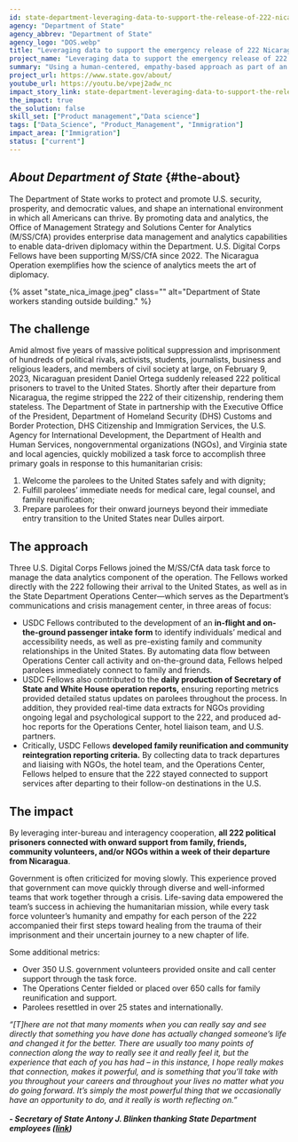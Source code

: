 ```yaml
---
id: state-department-leveraging-data-to-support-the-release-of-222-nicaraguan-political-prisoners
agency: "Department of State"
agency_abbrev: "Department of State"
agency_logo: "DOS.webp"
title: "Leveraging data to support the emergency release of 222 Nicaraguan political prisoners"
project_name: "Leveraging data to support the emergency release of 222 Nicaraguan political prisoners"
summary: "Using a human-centered, empathy-based approach as part of an emergency interagency task force welcoming and supporting 222 political prisoners arriving in the United States."
project_url: https://www.state.gov/about/
youtube_url: https://youtu.be/vpej2adw_nc
impact_story_link: state-department-leveraging-data-to-support-the-release-of-222-nicaraguan-political-prisoners
the_impact: true
the_solution: false
skill_set: ["Product management","Data science"]
tags: ["Data_Science", "Product_Management", "Immigration"]
impact_area: ["Immigration"]
status: ["current"]
---
```


## *About Department of State* {#the-about}
The Department of State works to protect and promote U.S. security, prosperity, and democratic values, and shape an international environment in which all Americans can thrive. By promoting data and analytics, the Office of Management Strategy and Solutions Center for Analytics (M/SS/CfA) provides enterprise data management and analytics capabilities to enable data-driven diplomacy within the Department. U.S. Digital Corps Fellows have been supporting M/SS/CfA since 2022. The Nicaragua Operation exemplifies how the science of analytics meets the art of diplomacy.

<div>
  {% asset "state_nica_image.jpeg" class="" alt="Department of State workers standing outside building." %}
</div>

## The challenge
Amid almost five years of massive political suppression and imprisonment of hundreds of political rivals, activists, students, journalists, business and religious leaders, and members of civil society at large, on February 9, 2023, Nicaraguan president Daniel Ortega suddenly released 222 political prisoners to travel to the United States. Shortly after their departure from Nicaragua, the regime stripped the 222 of their citizenship, rendering them stateless. The Department of State in partnership with the Executive Office of the President, Department of Homeland Security (DHS) Customs and Border Protection, DHS Citizenship and Immigration Services, the U.S. Agency for International Development, the Department of Health and Human Services, nongovernmental organizations (NGOs), and Virginia state and local agencies, quickly mobilized a task force to accomplish three primary goals in response to this humanitarian crisis: 
1. Welcome the parolees to the United States safely and with dignity;
2. Fulfill parolees’ immediate needs for medical care, legal counsel, and family reunification;
3. Prepare parolees for their onward journeys beyond their immediate entry transition to the United States near Dulles airport.

## The approach
Three U.S. Digital Corps Fellows joined the M/SS/CfA data task force to manage the data analytics component of the operation. The Fellows worked directly with the 222 following their arrival to the United States, as well as in the State Department Operations Center—which serves as the Department’s communications and crisis management center, in three areas of focus:

* USDC Fellows contributed to the development of an **in-flight and on-the-ground passenger intake form** to identify individuals’ medical and accessibility needs, as well as pre-existing family and community relationships in the United States. By automating data flow between Operations Center call activity and on-the-ground data, Fellows helped parolees immediately connect to family and friends.
* USDC Fellows also contributed to the **daily production of Secretary of State and White House operation reports,** ensuring reporting metrics provided detailed status updates on parolees throughout the process. In addition, they provided real-time data extracts for NGOs providing ongoing legal and psychological support to the 222, and produced ad-hoc reports for the Operations Center, hotel liaison team, and U.S. partners.  
* Critically, USDC Fellows **developed family reunification and community reintegration reporting criteria.** By collecting data to track departures and liaising with NGOs, the hotel team, and the Operations Center, Fellows helped to ensure that the 222 stayed connected to support services after departing to their follow-on destinations in the U.S.

## The impact 

By leveraging inter-bureau and interagency cooperation, **all 222 political prisoners connected with onward support from family, friends, community volunteers, and/or NGOs within a week of their departure from Nicaragua**. 

Government is often criticized for moving slowly. This experience proved that government can move quickly through diverse and well-informed teams that work together through a crisis. Life-saving data empowered the team’s success in achieving the humanitarian mission, while every task force volunteer’s humanity and empathy for each person of the 222 accompanied their first steps toward healing from the trauma of their imprisonment and their uncertain journey to a new chapter of life.

Some additional metrics:
* Over 350 U.S. government volunteers provided onsite and call center support through the task force.
* The Operations Center fielded or placed over 650 calls for family reunification and support.
* Parolees resettled in over 25 states and internationally.

<div class="blog-quote-box">
 <em>“[T]here are not that many moments when you can really say and see directly that something you have done has actually changed someone’s life and changed it for the better.  There are usually too many points of connection along the way to really see it and really feel it, but the experience that each of you has had – in this instance, I hope really makes that connection, makes it powerful, and is something that you’ll take with you throughout your careers and throughout your lives no matter what you do going forward.  It’s simply the most powerful thing that we occasionally have an opportunity to do, and it really is worth reflecting on.”</em>
<br>
<br>
<strong><em>- Secretary of State Antony J. Blinken thanking State Department employees (<a href="https://www.state.gov/secretary-of-state-antony-j-blinken-at-an-event-thanking-members-of-the-state-department-workforce-who-helped-welcome-222-political-prisoners-from-nicaragua/">link</a>)</em></strong>
</div>
